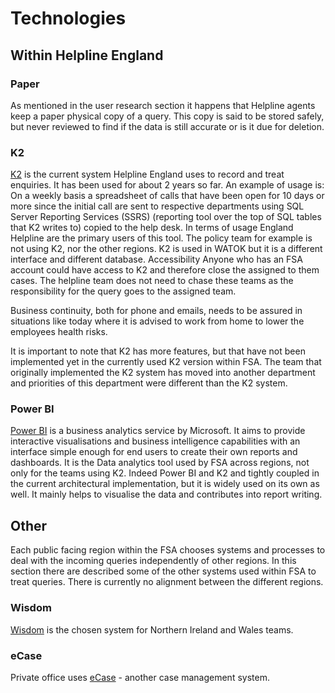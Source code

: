 # Technologies
## Within Helpline England

### Paper
As mentioned in the user research section it happens that Helpline agents keep a paper physical copy of a query. This copy is said to be stored safely, but never reviewed to find if the data is still accurate or is it due for deletion.

### K2
[K2](help.k2.com) is the current system Helpline England uses to record and treat enquiries. It has been used for about 2 years so far. 
An example of usage is: On a weekly basis a spreadsheet of calls that have been open for 10 days or more since the initial call are sent to respective departments using SQL Server Reporting Services (SSRS) (reporting tool over the top of SQL tables that K2 writes to) copied to the help desk.
In terms of usage England Helpline are the primary users of this tool. The policy team for example is not using K2, nor the other regions.
K2 is used in WATOK but it is a different interface and different database.
Accessibility
Anyone who has an FSA account could have access to K2 and therefore close the assigned to them cases. The helpline team does not need to chase these teams as the responsibility for the query goes to the assigned team.

Business continuity, both for phone and emails, needs to be assured in situations like today where it is advised to work from home to lower the employees health risks.

It is important to note that K2 has more features, but that have not been implemented yet in the currently used K2 version within FSA. The team that originally implemented the K2 system has moved into another department and priorities of this department were different than the K2 system.

### Power BI
[Power BI](https://powerbi.microsoft.com/en-us/) is a business analytics service by Microsoft. It aims to provide interactive visualisations and business intelligence capabilities with an interface simple enough for end users to create their own reports and dashboards. It is the Data analytics tool used by FSA across regions, not only for the teams using K2. Indeed Power BI and K2 and tightly coupled in the current architectural implementation, but it is widely used on its own as well.
It mainly helps to visualise the data and contributes into report writing.


## Other
Each public facing region within the FSA chooses systems and processes to deal with the incoming queries independently of other regions. In this section there are described some of the other systems used within FSA to treat queries. There is currently no alignment between the different regions.

### Wisdom
[Wisdom](https://www.wisdom.co.uk/) is the chosen system for Northern Ireland and Wales teams. 

### eCase
Private office uses [eCase](https://www.ecase.co.uk/) - another case management system. 

